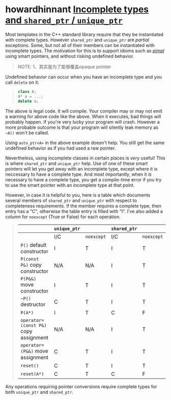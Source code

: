 # howardhinnant [Incomplete types and `shared_ptr` / `unique_ptr`](http://howardhinnant.github.io/incomplete.html)

Most templates in the C++ standard library require that they be instantiated with complete types. However `shared_ptr` and `unique_ptr` are *partial* exceptions. Some, but not all of their members can be instantiated with incomplete types. The motivation for this is to support idioms such as [*pimpl*](http://en.wikipedia.org/wiki/Opaque_pointer#C.2B.2B) using smart pointers, and without risking undefined behavior.

> NOTE: 
> 1、其实是为了能够覆盖opaque pointer

Undefined behavior can occur when you have an incomplete type and you call `delete` on it:

> ```c++
> class A;
> A* a = ...;
> delete a;
> ```

The above is legal code. It will compile. Your compiler may or may not emit a warning for above code like the above. When it executes, bad things will probably happen. If you're very lucky your program will crash. However a more probable outcome is that your program will silently leak memory as `~A()` won't be called.

Using `auto_ptr<A>` in the above example doesn't help. You still get the same undefined behavior as if you had used a raw pointer.

Nevertheless, using incomplete classes in certain places is *very* useful! This is where `shared_ptr` and `unique_ptr` help. Use of one of these smart pointers will let you get away with an incomplete type, except where it is neccessary to have a complete type. And most importantly, when it *is* necessary to have a complete type, you get a compile-time error if you try to use the smart pointer with an incomplete type at that point.

However, in case it is helpful to you, here is a table which documents several members of `shared_ptr` and `unique_ptr` with respect to completeness requirements. If the member requires a complete type, then entry has a "C", otherwise the table entry is filled with "I". I've also added a column for `noexcept` (True or False) for each operation.

> |                                       | `unique_ptr` |            | `shared_ptr` |            |
> | ------------------------------------- | ------------ | ---------- | ------------ | ---------- |
> |                                       | I/C          | `noexcept` | I/C          | `noexcept` |
> | `P()` default constructor             | I            | T          | I            | T          |
> | `P(const P&)` copy constructor        | N/A          | N/A        | I            | T          |
> | `P(P&&)` move constructor             | I            | T          | I            | T          |
> | `~P()` destructor                     | C            | T          | I            | T          |
> | `P(A*)`                               | I            | T          | C            | F          |
> | `operator=(const P&)` copy assignment | N/A          | N/A        | I            | T          |
> | `operator=(P&&)` move assignment      | C            | T          | I            | T          |
> | `reset()`                             | C            | T          | I            | T          |
> | `reset(A*)`                           | C            | T          | C            | F          |

Any operations requiring pointer conversions require complete types for both `unique_ptr` and `shared_ptr`.